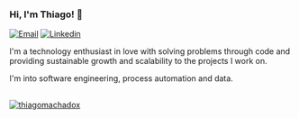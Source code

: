 ### Hi, I'm Thiago! 🚀

[![Email](https://img.shields.io/badge/-Email-0f4c81?style=flat-square&logo=Gmail&logoColor=white)](mailto:thiagomachadox@gmail.com)
[![Linkedin](https://img.shields.io/badge/-LinkedIn-0f4c81?style=flat-square&logo=Linkedin&logoColor=white)](https://www.linkedin.com/in/thiagoizidoro)

I'm a technology enthusiast in love with solving problems through code and providing sustainable growth and scalability to the projects I work on.

I'm into software engineering, process automation and data.

##

[![thiagomachadox](https://github-readme-stats.vercel.app/api/top-langs/?username=thiagomachadox&hide=html&layout=compact&theme=tokyonight)](https://github.com/thiagomachadox/)
